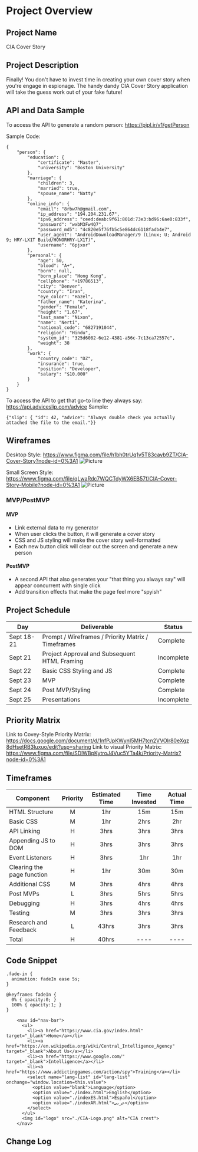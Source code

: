 # Project Overview

## Project Name

CIA Cover Story

## Project Description

Finally! You don't have to invest time in creating your own cover story when you're engage in espionage.  The handy dandy CIA Cover Story application will take the guess work out of your fake future!

## API and Data Sample

To access the API to generate a random person: https://pipl.ir/v1/getPerson

Sample Code:
```
{
    "person": {
        "education": {
            "certificate": "Master",
            "university": "Boston University"
        },
        "marriage": {
            "children": 3,
            "married": true,
            "spouse_name": "Natty"
        },
        "online_info": {
            "email": "8rbw7h@gmail.com",
            "ip_address": "194.204.231.67",
            "ipv6_address": "ceed:deab:9f61:801d:73e3:bd96:6ae0:833f",
            "password": "wxbM3Fw4Q7",
            "password_md5": "4c820e5f76fb5c5e864dc6118fadb4e7",
            "user_agent": "AndroidDownloadManager/9 (Linux; U; Android 9; HRY-LX1T Build/HONORHRY-LX1T)",
            "username": "6pjxor"
        },
        "personal": {
            "age": 50,
            "blood": "A+",
            "born": null,
            "born_place": "Hong Kong",
            "cellphone": "+19786513",
            "city": "Denver",
            "country": "Iran",
            "eye_color": "Hazel",
            "father_name": "Katerina",
            "gender": "Female",
            "height": "1.67",
            "last_name": "Nixon",
            "name": "Nerti",
            "national_code": "6827191044",
            "religion": "Hindu",
            "system_id": "325d6082-6e12-4381-a56c-7c13ca72557c",
            "weight": 38
        },
        "work": {
            "country_code": "DZ",
            "insurance": true,
            "position": "Developer",
            "salary": "$10.000"
        }
    }
}
```

To access the API to get that go-to line they always say: https://api.adviceslip.com/advice
Sample:
```
{"slip": { "id": 42, "advice": "Always double check you actually attached the file to the email."}}
```


## Wireframes

  
Desktop Style: https://www.figma.com/file/h1bh0trUq1v5T83cayb9ZT/CIA-Cover-Story?node-id=0%3A1
![Picture](https://drive.google.com/drive/folders/1tNNGEDlhXfD5vzy7YjxhvLR7k9u3Eil8)

Small Screen Style: https://www.figma.com/file/qLwaRdc7WQCTdyWX6EB57f/CIA-Cover-Story-Mobile?node-id=0%3A1
![Picture](https://drive.google.com/drive/folders/1tNNGEDlhXfD5vzy7YjxhvLR7k9u3Eil8)

### MVP/PostMVP  
#### MVP 

- Link external data to my generator
- When user clicks the button, it will generate a cover story  
- CSS and JS styling will make the cover story well-formatted
- Each new button click will clear out the screen and generate a new person

#### PostMVP  
- A second API that also generates your "that thing you always say" will appear concurrent with single click
- Add transition effects that make the page feel more "spyish"

## Project Schedule

|  Day | Deliverable | Status
|---|---| ---|
|Sept 18-21| Prompt / Wireframes / Priority Matrix / Timeframes | Complete
|Sept 21| Project Approval and Subsequent HTML Framing | Incomplete
|Sept 22| Basic CSS Styling and JS | Complete
|Sept 23| MVP | Complete
|Sept 24| Post MVP/Styling | Complete
|Sept 25| Presentations | Incomplete

## Priority Matrix

Link to Covey-Style Priority Matrix: https://docs.google.com/document/d/1nfPJpKWynI5MH7tcn2VVOlr80eXgz8dHsetRB3Iuxuo/edit?usp=sharing
Link to visual Priority Matrix: https://www.figma.com/file/SDlWBpKytroJ4Vuc5YTa4k/Priority-Matrix?node-id=0%3A1

## Timeframes

| Component | Priority | Estimated Time | Time Invested | Actual Time |
| --- | :---: |  :---: | :---: | :---: |
| HTML Structure | M | 1hr | 15m | 15m |
| Basic CSS | M | 1hr| 2hrs | 2hr |
| API Linking | H | 3hrs| 3hrs | 3hrs |
| Appending JS to DOM | H | 3hrs| 3hrs | 3hrs |
| Event Listeners | H | 3hrs| 1hr | 1hr |
| Clearing the page function | H | 1hr| 30m | 30m |
| Additional CSS | M | 3hrs| 4hrs | 4hrs |
| Post MVPs | L | 3hrs| 5hrs | 5hrs |
| Debugging | H | 3hrs | 4hrs | 4hrs |
| Testing | M | 3hrs| 3hrs | 3hrs |
| Research and Feedback | L | 43hrs| 3hrs | 3hrs |
| Total | H | 40hrs| ---- | ---- |

## Code Snippet 
```
.fade-in {
  animation: fadeIn ease 5s;
}

@keyframes fadeIn {
  0% { opacity:0; }
  100% { opacity:1; }
}
```

```
    <nav id="nav-bar">
      <ul>
        <li><a href="https://www.cia.gov/index.html" target="_blank">Home</a></li>
        <li><a href="https://en.wikipedia.org/wiki/Central_Intelligence_Agency" target="_blank">About Us</a></li>
        <li><a href="https://www.google.com/" target="_blank">Intelligence</a></li>
        <li><a href="https://www.addictinggames.com/action/spy">Training</a></li>
        <select name="lang-list" id="lang-list" onchange="window.location=this.value">
          <option value="blank">Language</option>
          <option value="./index.html">English</option>
          <option value="./indexES.html">Español</option>
          <option value="./indexAR.html">عربى</option>
        </select>
      </ul>
      <img id="logo" src="./CIA-Logo.png" alt="CIA crest">
    </nav>
```

## Change Log
 
